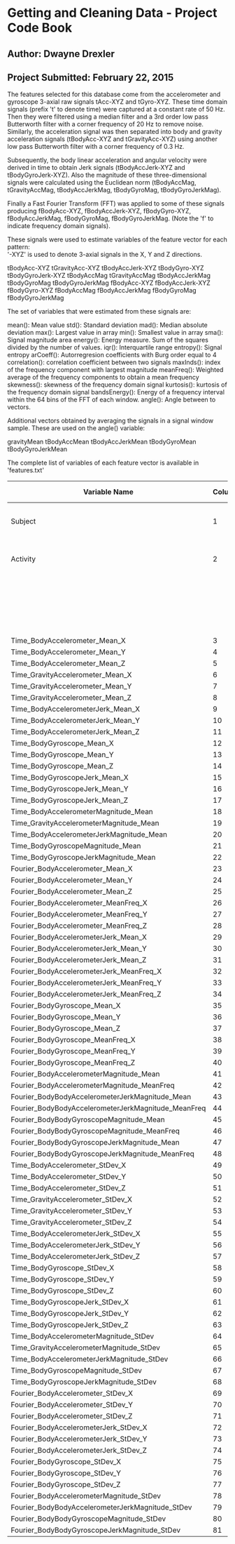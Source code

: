 Getting and Cleaning Data - Project Code Book
=============================================
Author: Dwayne Drexler
----------------------
Project Submitted: February 22, 2015
------------------------------------





The features selected for this database come from the accelerometer and gyroscope 3-axial raw signals tAcc-XYZ and tGyro-XYZ. These time domain signals (prefix 't' to denote time) were captured at a constant rate of 50 Hz. Then they were filtered using a median filter and a 3rd order low pass Butterworth filter with a corner frequency of 20 Hz to remove noise. Similarly, the acceleration signal was then separated into body and gravity acceleration signals (tBodyAcc-XYZ and tGravityAcc-XYZ) using another low pass Butterworth filter with a corner frequency of 0.3 Hz. 

Subsequently, the body linear acceleration and angular velocity were derived in time to obtain Jerk signals (tBodyAccJerk-XYZ and tBodyGyroJerk-XYZ). Also the magnitude of these three-dimensional signals were calculated using the Euclidean norm (tBodyAccMag, tGravityAccMag, tBodyAccJerkMag, tBodyGyroMag, tBodyGyroJerkMag). 

Finally a Fast Fourier Transform (FFT) was applied to some of these signals producing fBodyAcc-XYZ, fBodyAccJerk-XYZ, fBodyGyro-XYZ, fBodyAccJerkMag, fBodyGyroMag, fBodyGyroJerkMag. (Note the 'f' to indicate frequency domain signals). 

These signals were used to estimate variables of the feature vector for each pattern:  
'-XYZ' is used to denote 3-axial signals in the X, Y and Z directions.

tBodyAcc-XYZ
tGravityAcc-XYZ
tBodyAccJerk-XYZ
tBodyGyro-XYZ
tBodyGyroJerk-XYZ
tBodyAccMag
tGravityAccMag
tBodyAccJerkMag
tBodyGyroMag
tBodyGyroJerkMag
fBodyAcc-XYZ
fBodyAccJerk-XYZ
fBodyGyro-XYZ
fBodyAccMag
fBodyAccJerkMag
fBodyGyroMag
fBodyGyroJerkMag

The set of variables that were estimated from these signals are: 

mean(): Mean value
std(): Standard deviation
mad(): Median absolute deviation 
max(): Largest value in array
min(): Smallest value in array
sma(): Signal magnitude area
energy(): Energy measure. Sum of the squares divided by the number of values. 
iqr(): Interquartile range 
entropy(): Signal entropy
arCoeff(): Autorregresion coefficients with Burg order equal to 4
correlation(): correlation coefficient between two signals
maxInds(): index of the frequency component with largest magnitude
meanFreq(): Weighted average of the frequency components to obtain a mean frequency
skewness(): skewness of the frequency domain signal 
kurtosis(): kurtosis of the frequency domain signal 
bandsEnergy(): Energy of a frequency interval within the 64 bins of the FFT of each window.
angle(): Angle between to vectors.

Additional vectors obtained by averaging the signals in a signal window sample. These are used on the angle() variable:

gravityMean
tBodyAccMean
tBodyAccJerkMean
tBodyGyroMean
tBodyGyroJerkMean

The complete list of variables of each feature vector is available in 'features.txt'

|  Variable Name                                                | Column# |  Variable Type   |  Value Range        |  Description                                  |
----------------------------------------------------------------|---------|------------------|-------------------  |-----------------------------------------------|
|  Subject                                                      |  1      |  factor; numeric |  1:30               |  Subject measured in this observation         |
|  Activity                                                     |  2      |  factor; string  |  laying             |  Activity performed in this obeservation      |
|                                                               |         |                  |  sitting            |                                               |
|                                                               |         |                  |  standing           |                                               |
|                                                               |         |                  |  walking            |                                               |
|                                                               |         |                  |  walking_upstairs   |                                               |
|                                                               |         |                  |  walking_downstairs |
|  Time_BodyAccelerometer_Mean_X                                |  3      |  numeric         |  0.2216:0.3015      |
|  Time_BodyAccelerometer_Mean_Y                                |  4      |  numeric         |  -0.0405:-0.0013    |
|  Time_BodyAccelerometer_Mean_Z                                |  5      |  numeric         |  -0.1525:-0.0754    |
|  Time_GravityAccelerometer_Mean_X                             |  6      |  numeric         |  -0.68:0.9745       |
|  Time_GravityAccelerometer_Mean_Y                             |  7      |  numeric         |  -0.4799:0.9566     |
|  Time_GravityAccelerometer_Mean_Z                             |  8      |  numeric         |  -0.4951:0.9579     |
|  Time_BodyAccelerometerJerk_Mean_X                            |  9      |  numeric         |  0.0427:0.1302      |
|  Time_BodyAccelerometerJerk_Mean_Y                            |  10     |  numeric         |  -0.0387:0.0568     |
|  Time_BodyAccelerometerJerk_Mean_Z                            |  11     |  numeric         |  -0.0675:0.0381     |
|  Time_BodyGyroscope_Mean_X                                    |  12     |  numeric         |  -0.2058:0.1927     |
|  Time_BodyGyroscope_Mean_Y                                    |  13     |  numeric         |  -0.2042:0.0275     |
|  Time_BodyGyroscope_Mean_Z                                    |  14     |  numeric         |  -0.0725:0.1791     |
|  Time_BodyGyroscopeJerk_Mean_X                                |  15     |  numeric         |  -0.1572:-0.0221    |
|  Time_BodyGyroscopeJerk_Mean_Y                                |  16     |  numeric         |  -0.0768:-0.0132    |
|  Time_BodyGyroscopeJerk_Mean_Z                                |  17     |  numeric         |  -0.0925:-0.0069    |
|  Time_BodyAccelerometerMagnitude_Mean                         |  18     |  numeric         |  -0.9865:0.6446     |
|  Time_GravityAccelerometerMagnitude_Mean                      |  19     |  numeric         |  -0.9865:0.6446     |
|  Time_BodyAccelerometerJerkMagnitude_Mean                     |  20     |  numeric         |  -0.9928:0.4345     |
|  Time_BodyGyroscopeMagnitude_Mean                             |  21     |  numeric         |  -0.9807:0.418      |
|  Time_BodyGyroscopeJerkMagnitude_Mean                         |  22     |  numeric         |  -0.9973:0.0876     |
|  Fourier_BodyAccelerometer_Mean_X                             |  23     |  numeric         |  -0.9952:0.537      |
|  Fourier_BodyAccelerometer_Mean_Y                             |  24     |  numeric         |  -0.989:0.5242      |
|  Fourier_BodyAccelerometer_Mean_Z                             |  25     |  numeric         |  -0.9895:0.2807     |
|  Fourier_BodyAccelerometer_MeanFreq_X                         |  26     |  numeric         |  -0.6359:0.1591     |
|  Fourier_BodyAccelerometer_MeanFreq_Y                         |  27     |  numeric         |  -0.3795:0.4665     |
|  Fourier_BodyAccelerometer_MeanFreq_Z                         |  28     |  numeric         |  -0.5201:0.4025     |
|  Fourier_BodyAccelerometerJerk_Mean_X                         |  29     |  numeric         |  -0.9946:0.4743     |
|  Fourier_BodyAccelerometerJerk_Mean_Y                         |  30     |  numeric         |  -0.9894:0.2767     |
|  Fourier_BodyAccelerometerJerk_Mean_Z                         |  31     |  numeric         |  -0.992:0.1578      |
|  Fourier_BodyAccelerometerJerk_MeanFreq_X                     |  32     |  numeric         |  -0.576:0.3314      |
|  Fourier_BodyAccelerometerJerk_MeanFreq_Y                     |  33     |  numeric         |  -0.602:0.1957      |
|  Fourier_BodyAccelerometerJerk_MeanFreq_Z                     |  34     |  numeric         |  -0.6276:0.2301     |
|  Fourier_BodyGyroscope_Mean_X                                 |  35     |  numeric         |  -0.9931:0.475      |
|  Fourier_BodyGyroscope_Mean_Y                                 |  36     |  numeric         |  -0.994:0.3288      |
|  Fourier_BodyGyroscope_Mean_Z                                 |  37     |  numeric         |  -0.986:0.4924      |
|  Fourier_BodyGyroscope_MeanFreq_X                             |  38     |  numeric         |  -0.3958:0.2492     |
|  Fourier_BodyGyroscope_MeanFreq_Y                             |  39     |  numeric         |  -0.6668:0.2731     |
|  Fourier_BodyGyroscope_MeanFreq_Z                             |  40     |  numeric         |  -0.5075:0.3771     |
|  Fourier_BodyAccelerometerMagnitude_Mean                      |  41     |  numeric         |  -0.9868:0.5866     |
|  Fourier_BodyAccelerometerMagnitude_MeanFreq                  |  42     |  numeric         |  -0.3123:0.4358     |
|  Fourier_BodyBodyAccelerometerJerkMagnitude_Mean              |  43     |  numeric         |  -0.994:0.5384      |
|  Fourier_BodyBodyAccelerometerJerkMagnitude_MeanFreq          |  44     |  numeric         |  -0.1252:0.4881     |
|  Fourier_BodyBodyGyroscopeMagnitude_Mean                      |  45     |  numeric         |  -0.9865:0.204      |
|  Fourier_BodyBodyGyroscopeMagnitude_MeanFreq                  |  46     |  numeric         |  -0.4566:0.4095     |
|  Fourier_BodyBodyGyroscopeJerkMagnitude_Mean                  |  47     |  numeric         |  -0.9976:0.1466     |
|  Fourier_BodyBodyGyroscopeJerkMagnitude_MeanFreq              |  48     |  numeric         |  -0.1829:0.4263     |
|  Time_BodyAccelerometer_StDev_X                               |  49     |  numeric         |  -0.9961:0.6269     |
|  Time_BodyAccelerometer_StDev_Y                               |  50     |  numeric         |  -0.9902:0.6169     |
|  Time_BodyAccelerometer_StDev_Z                               |  51     |  numeric         |  -0.9877:0.609      |
|  Time_GravityAccelerometer_StDev_X                            |  52     |  numeric         |  -0.9968:-0.8296    |
|  Time_GravityAccelerometer_StDev_Y                            |  53     |  numeric         |  -0.9942:-0.6436    |
|  Time_GravityAccelerometer_StDev_Z                            |  54     |  numeric         |  -0.991:-0.6102     |
|  Time_BodyAccelerometerJerk_StDev_X                           |  55     |  numeric         |  -0.9946:0.5443     |
|  Time_BodyAccelerometerJerk_StDev_Y                           |  56     |  numeric         |  -0.9895:0.3553     |
|  Time_BodyAccelerometerJerk_StDev_Z                           |  57     |  numeric         |  -0.9933:0.031      |
|  Time_BodyGyroscope_StDev_X                                   |  58     |  numeric         |  -0.9943:0.2677     |
|  Time_BodyGyroscope_StDev_Y                                   |  59     |  numeric         |  -0.9942:0.4765     |
|  Time_BodyGyroscope_StDev_Z                                   |  60     |  numeric         |  -0.9855:0.5649     |
|  Time_BodyGyroscopeJerk_StDev_X                               |  61     |  numeric         |  -0.9965:0.1791     |
|  Time_BodyGyroscopeJerk_StDev_Y                               |  62     |  numeric         |  -0.9971:0.2959     |
|  Time_BodyGyroscopeJerk_StDev_Z                               |  63     |  numeric         |  -0.9954:0.1932     |
|  Time_BodyAccelerometerMagnitude_StDev                        |  64     |  numeric         |  -0.9865:0.4284     |
|  Time_GravityAccelerometerMagnitude_StDev                     |  65     |  numeric         |  -0.9865:0.4284     |
|  Time_BodyAccelerometerJerkMagnitude_StDev                    |  66     |  numeric         |  -0.9946:0.4506     |
|  Time_BodyGyroscopeMagnitude_StDev                            |  67     |  numeric         |  -0.9814:0.3        |
|  Time_BodyGyroscopeJerkMagnitude_StDev                        |  68     |  numeric         |  -0.9977:0.2502     |
|  Fourier_BodyAccelerometer_StDev_X                            |  69     |  numeric         |  -0.9966:0.6585     |
|  Fourier_BodyAccelerometer_StDev_Y                            |  70     |  numeric         |  -0.9907:0.5602     |
|  Fourier_BodyAccelerometer_StDev_Z                            |  71     |  numeric         |  -0.9872:0.6871     |
|  Fourier_BodyAccelerometerJerk_StDev_X                        |  72     |  numeric         |  -0.9951:0.4768     |
|  Fourier_BodyAccelerometerJerk_StDev_Y                        |  73     |  numeric         |  -0.9905:0.3498     |
|  Fourier_BodyAccelerometerJerk_StDev_Z                        |  74     |  numeric         |  -0.9931:-0.0062    |
|  Fourier_BodyGyroscope_StDev_X                                |  75     |  numeric         |  -0.9947:0.1966     |
|  Fourier_BodyGyroscope_StDev_Y                                |  76     |  numeric         |  -0.9944:0.6462     |
|  Fourier_BodyGyroscope_StDev_Z                                |  77     |  numeric         |  -0.9867:0.5225     |
|  Fourier_BodyAccelerometerMagnitude_StDev                     |  78     |  numeric         |  -0.9876:0.1787     |
|  Fourier_BodyBodyAccelerometerJerkMagnitude_StDev             |  79     |  numeric         |  -0.9944:0.3163     |
|  Fourier_BodyBodyGyroscopeMagnitude_StDev                     |  80     |  numeric         |  -0.9815:0.2367     |
|  Fourier_BodyBodyGyroscopeJerkMagnitude_StDev                 |  81     |  numeric         |  -0.9976:0.2878     |
